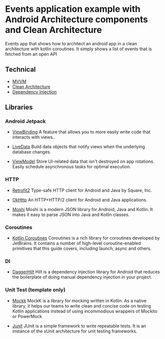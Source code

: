 # Events application example with Android Architecture components and Clean Architecture

Events app that shows how to architect an android app in a clean architecture with kotlin
coroutines. It simply shows a list of events that is fetched from an open API

## Technical

* [MVVM](https://developer.android.com/jetpack/guide)
* [Clean Architecture](https://github.com/android10/Android-CleanArchitecture)
* [Dependency Injection](https://en.wikipedia.org/wiki/Dependency_injection)

## Libraries

### Android Jetpack

* [ViewBinding](https://developer.android.com/topic/libraries/view-binding) A feature that allows
  you to more easily write code that interacts with views..

* [LiveData](https://developer.android.com/topic/libraries/architecture/livedata) Build data objects
  that notify views when the underlying database changes.

* [ViewModel](https://developer.android.com/topic/libraries/architecture/viewmodel) Store UI-related
  data that isn't destroyed on app rotations. Easily schedule asynchronous tasks for optimal
  execution.


### HTTP

* [Retrofit2](https://github.com/square/retrofit) Type-safe HTTP client for Android and Java by
  Square, Inc.

* [OkHttp](https://github.com/square/okhttp) An HTTP+HTTP/2 client for Android and Java
  applications.

* [Moshi](https://github.com/square/moshi) Moshi is a modern JSON library for Android, Java and Kotlin. 
  It makes it easy to parse JSON into Java and Kotlin classes.

### Coroutines

* [Kotlin Coroutines](https://github.com/Kotlin/kotlinx.coroutines) Coroutines is a rich library for
  coroutines developed by JetBrains. It contains a number of high-level coroutine-enabled primitives
  that this guide covers, including launch, async and others.

### DI

* [DaggerHilt](https://developer.android.com/training/dependency-injection/hilt-android) Hilt is a dependency injection library 
for Android that reduces the boilerplate of doing manual dependency injection in your project.

### Unit Test (template only)

* [Mockk](https://mockk.io/) MockK is a library for mocking written in Kotlin. As a native library,
  it helps our teams to write clean and concise code on testing Kotlin applications instead of using
  incommodious wrappers of Mockito or PowerMock

* [Junit](https://developer.android.com/training/testing/unit-testing/local-unit-tests) JUnit is a
  simple framework to write repeatable tests. It is an instance of the xUnit architecture for unit
  testing frameworks.

